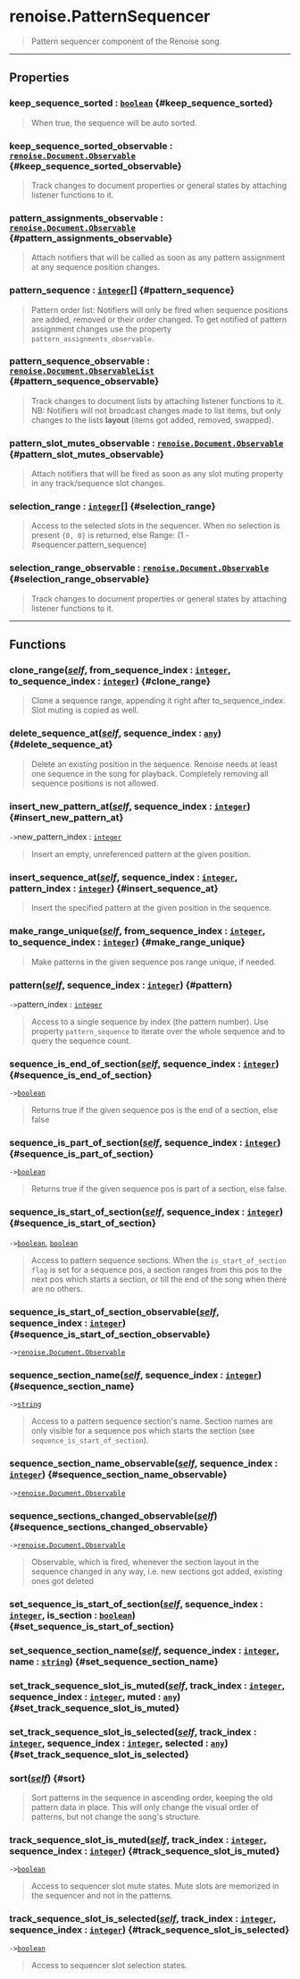 # renoise.PatternSequencer  
> Pattern sequencer component of the Renoise song.  

<!-- toc -->
  

---  
## Properties
### keep_sequence_sorted : [`boolean`](../../API/builtins/boolean.md) {#keep_sequence_sorted}
> When true, the sequence will be auto sorted.

### keep_sequence_sorted_observable : [`renoise.Document.Observable`](../../API/renoise/renoise.Document.Observable.md) {#keep_sequence_sorted_observable}
> Track changes to document properties or general states by attaching listener
> functions to it.

### pattern_assignments_observable : [`renoise.Document.Observable`](../../API/renoise/renoise.Document.Observable.md) {#pattern_assignments_observable}
> Attach notifiers that will be called as soon as any pattern assignment
> at any sequence position changes.

### pattern_sequence : [`integer`](../../API/builtins/integer.md)[] {#pattern_sequence}
> Pattern order list: Notifiers will only be fired when sequence positions are
> added, removed or their order changed. To get notified of pattern assignment
> changes use the property `pattern_assignments_observable`.

### pattern_sequence_observable : [`renoise.Document.ObservableList`](../../API/renoise/renoise.Document.ObservableList.md) {#pattern_sequence_observable}
> Track changes to document lists by attaching listener functions to it.
> NB: Notifiers will not broadcast changes made to list items, but only changes
> to the lists **layout** (items got added, removed, swapped).

### pattern_slot_mutes_observable : [`renoise.Document.Observable`](../../API/renoise/renoise.Document.Observable.md) {#pattern_slot_mutes_observable}
> Attach notifiers that will be fired as soon as any slot muting property
> in any track/sequence slot changes.

### selection_range : [`integer`](../../API/builtins/integer.md)[] {#selection_range}
> Access to the selected slots in the sequencer. When no selection is present
> `{0, 0}` is returned, else Range: (1 - #sequencer.pattern_sequence)

### selection_range_observable : [`renoise.Document.Observable`](../../API/renoise/renoise.Document.Observable.md) {#selection_range_observable}
> Track changes to document properties or general states by attaching listener
> functions to it.

  

---  
## Functions
### clone_range([*self*](../../API/builtins/self.md), from_sequence_index : [`integer`](../../API/builtins/integer.md), to_sequence_index : [`integer`](../../API/builtins/integer.md)) {#clone_range}
> Clone a sequence range, appending it right after to_sequence_index.
> Slot muting is copied as well.
### delete_sequence_at([*self*](../../API/builtins/self.md), sequence_index : [`any`](../../API/builtins/any.md)) {#delete_sequence_at}
> Delete an existing position in the sequence. Renoise needs at least one
> sequence in the song for playback. Completely removing all sequence positions
> is not allowed.
### insert_new_pattern_at([*self*](../../API/builtins/self.md), sequence_index : [`integer`](../../API/builtins/integer.md)) {#insert_new_pattern_at}
`->`new_pattern_index : [`integer`](../../API/builtins/integer.md)  

> Insert an empty, unreferenced pattern at the given position.
### insert_sequence_at([*self*](../../API/builtins/self.md), sequence_index : [`integer`](../../API/builtins/integer.md), pattern_index : [`integer`](../../API/builtins/integer.md)) {#insert_sequence_at}
> Insert the specified pattern at the given position in the sequence.
### make_range_unique([*self*](../../API/builtins/self.md), from_sequence_index : [`integer`](../../API/builtins/integer.md), to_sequence_index : [`integer`](../../API/builtins/integer.md)) {#make_range_unique}
> Make patterns in the given sequence pos range unique, if needed.
### pattern([*self*](../../API/builtins/self.md), sequence_index : [`integer`](../../API/builtins/integer.md)) {#pattern}
`->`pattern_index : [`integer`](../../API/builtins/integer.md)  

> Access to a single sequence by index (the pattern number). Use property
> `pattern_sequence` to iterate over the whole sequence and to query the
> sequence count.
### sequence_is_end_of_section([*self*](../../API/builtins/self.md), sequence_index : [`integer`](../../API/builtins/integer.md)) {#sequence_is_end_of_section}
`->`[`boolean`](../../API/builtins/boolean.md)  

> Returns true if the given sequence pos is the end of a section, else false
### sequence_is_part_of_section([*self*](../../API/builtins/self.md), sequence_index : [`integer`](../../API/builtins/integer.md)) {#sequence_is_part_of_section}
`->`[`boolean`](../../API/builtins/boolean.md)  

> Returns true if the given sequence pos is part of a section, else false.
### sequence_is_start_of_section([*self*](../../API/builtins/self.md), sequence_index : [`integer`](../../API/builtins/integer.md)) {#sequence_is_start_of_section}
`->`[`boolean`](../../API/builtins/boolean.md), [`boolean`](../../API/builtins/boolean.md)  

> Access to pattern sequence sections. When the `is_start_of_section flag` is
> set for a sequence pos, a section ranges from this pos to the next pos
> which starts a section, or till the end of the song when there are no others.
### sequence_is_start_of_section_observable([*self*](../../API/builtins/self.md), sequence_index : [`integer`](../../API/builtins/integer.md)) {#sequence_is_start_of_section_observable}
`->`[`renoise.Document.Observable`](../../API/renoise/renoise.Document.Observable.md)  

### sequence_section_name([*self*](../../API/builtins/self.md), sequence_index : [`integer`](../../API/builtins/integer.md)) {#sequence_section_name}
`->`[`string`](../../API/builtins/string.md)  

> Access to a pattern sequence section's name. Section names are only visible
> for a sequence pos which starts the section (see `sequence_is_start_of_section`).
### sequence_section_name_observable([*self*](../../API/builtins/self.md), sequence_index : [`integer`](../../API/builtins/integer.md)) {#sequence_section_name_observable}
`->`[`renoise.Document.Observable`](../../API/renoise/renoise.Document.Observable.md)  

### sequence_sections_changed_observable([*self*](../../API/builtins/self.md)) {#sequence_sections_changed_observable}
`->`[`renoise.Document.Observable`](../../API/renoise/renoise.Document.Observable.md)  

> Observable, which is fired, whenever the section layout in the sequence
> changed in any way, i.e. new sections got added, existing ones got deleted
### set_sequence_is_start_of_section([*self*](../../API/builtins/self.md), sequence_index : [`integer`](../../API/builtins/integer.md), is_section : [`boolean`](../../API/builtins/boolean.md)) {#set_sequence_is_start_of_section}
### set_sequence_section_name([*self*](../../API/builtins/self.md), sequence_index : [`integer`](../../API/builtins/integer.md), name : [`string`](../../API/builtins/string.md)) {#set_sequence_section_name}
### set_track_sequence_slot_is_muted([*self*](../../API/builtins/self.md), track_index : [`integer`](../../API/builtins/integer.md), sequence_index : [`integer`](../../API/builtins/integer.md), muted : [`any`](../../API/builtins/any.md)) {#set_track_sequence_slot_is_muted}
### set_track_sequence_slot_is_selected([*self*](../../API/builtins/self.md), track_index : [`integer`](../../API/builtins/integer.md), sequence_index : [`integer`](../../API/builtins/integer.md), selected : [`any`](../../API/builtins/any.md)) {#set_track_sequence_slot_is_selected}
### sort([*self*](../../API/builtins/self.md)) {#sort}
> Sort patterns in the sequence in ascending order, keeping the old pattern
> data in place. This will only change the visual order of patterns, but
> not change the song's structure.
### track_sequence_slot_is_muted([*self*](../../API/builtins/self.md), track_index : [`integer`](../../API/builtins/integer.md), sequence_index : [`integer`](../../API/builtins/integer.md)) {#track_sequence_slot_is_muted}
`->`[`boolean`](../../API/builtins/boolean.md)  

> Access to sequencer slot mute states. Mute slots are memorized in the
> sequencer and not in the patterns.
### track_sequence_slot_is_selected([*self*](../../API/builtins/self.md), track_index : [`integer`](../../API/builtins/integer.md), sequence_index : [`integer`](../../API/builtins/integer.md)) {#track_sequence_slot_is_selected}
`->`[`boolean`](../../API/builtins/boolean.md)  

> Access to sequencer slot selection states.  

